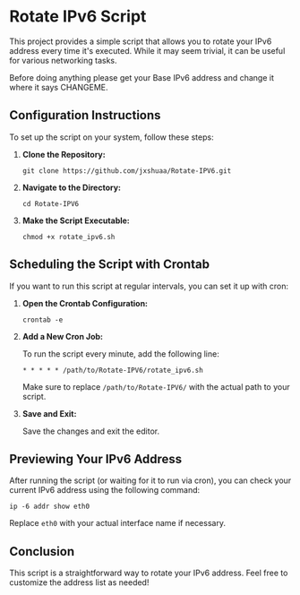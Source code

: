 <!DOCTYPE html>
<html lang="en">
<head>
    <meta charset="UTF-8">
    <meta name="viewport" content="width=device-width, initial-scale=1.0">
</head>
<body>

<h1>Rotate IPv6 Script</h1>
<p>This project provides a simple script that allows you to rotate your IPv6 address every time it's executed. While it may seem trivial, it can be useful for various networking tasks.</p>

<p>Before doing anything please get your Base IPv6 address and change it where it says CHANGEME.</p>

<h2>Configuration Instructions</h2>
<p>To set up the script on your system, follow these steps:</p>

<ol>
    <li><strong>Clone the Repository:</strong>
        <pre><code>git clone https://github.com/jxshuaa/Rotate-IPV6.git</code></pre>
    </li>
    <li><strong>Navigate to the Directory:</strong>
        <pre><code>cd Rotate-IPV6</code></pre>
    </li>
    <li><strong>Make the Script Executable:</strong>
        <pre><code>chmod +x rotate_ipv6.sh</code></pre>
    </li>
</ol>

<h2>Scheduling the Script with Crontab</h2>
<p>If you want to run this script at regular intervals, you can set it up with cron:</p>

<ol>
    <li><strong>Open the Crontab Configuration:</strong>
        <pre><code>crontab -e</code></pre>
    </li>
    <li><strong>Add a New Cron Job:</strong>
        <p>To run the script every minute, add the following line:</p>
        <pre><code>* * * * * /path/to/Rotate-IPV6/rotate_ipv6.sh</code></pre>
        <p>Make sure to replace <code>/path/to/Rotate-IPV6/</code> with the actual path to your script.</p>
    </li>
    <li><strong>Save and Exit:</strong>
        <p>Save the changes and exit the editor.</p>
    </li>
</ol>

<h2>Previewing Your IPv6 Address</h2>
<p>After running the script (or waiting for it to run via cron), you can check your current IPv6 address using the following command:</p>
<pre><code>ip -6 addr show eth0</code></pre>
<p>Replace <code>eth0</code> with your actual interface name if necessary.</p>

<h2>Conclusion</h2>
<p>This script is a straightforward way to rotate your IPv6 address. Feel free to customize the address list as needed!</p>

</body>
</html>
